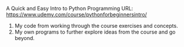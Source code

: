 A Quick and Easy Intro to Python Programming
URL: https://www.udemy.com/course/pythonforbeginnersintro/

1. My code from working through the course exercises and concepts.
2. My own programs to further explore ideas from the course and go beyond.
